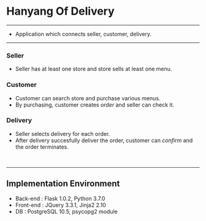 # Hanyang Of Delivery

***

- Application which connects seller, customer, delivery.

***

### Seller
- Seller has at least one store and store sells at least one menu.
### Customer
- Customer can search store and purchase various menus.
- By purchasing, customer creates *order* and seller can check it.
### Delivery
- Seller selects delivery for each order.
- After delivery succesfully deliver the order, customer can *confirm* and the order terminates.
<br>

***

## Implementation Environment
- Back-end : Flask 1.0.2, Python 3.7.0
- Front-end : JQuery 3.3.1, Jinja2 2.10
- DB : PostgreSQL 10.5, psycopg2 module
